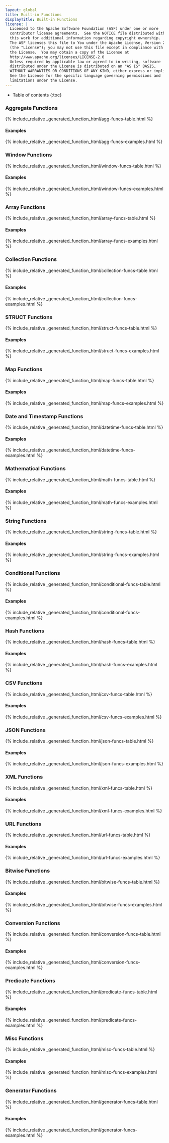 ```yaml
---
layout: global
title: Built-in Functions
displayTitle: Built-in Functions
license: |
  Licensed to the Apache Software Foundation (ASF) under one or more
  contributor license agreements.  See the NOTICE file distributed with
  this work for additional information regarding copyright ownership.
  The ASF licenses this file to You under the Apache License, Version 2.0
  (the "License"); you may not use this file except in compliance with
  the License.  You may obtain a copy of the License at
  http://www.apache.org/licenses/LICENSE-2.0
  Unless required by applicable law or agreed to in writing, software
  distributed under the License is distributed on an "AS IS" BASIS,
  WITHOUT WARRANTIES OR CONDITIONS OF ANY KIND, either express or implied.
  See the License for the specific language governing permissions and
  limitations under the License.
---
```


* Table of contents
{:toc}

### Aggregate Functions
{% include_relative _generated_function_html/agg-funcs-table.html %}
#### Examples
{% include_relative _generated_function_html/agg-funcs-examples.html %}

### Window Functions
{% include_relative _generated_function_html/window-funcs-table.html %}
#### Examples
{% include_relative _generated_function_html/window-funcs-examples.html %}

### Array Functions
{% include_relative _generated_function_html/array-funcs-table.html %}
#### Examples
{% include_relative _generated_function_html/array-funcs-examples.html %}

### Collection Functions
{% include_relative _generated_function_html/collection-funcs-table.html %}
#### Examples
{% include_relative _generated_function_html/collection-funcs-examples.html %}

### STRUCT Functions
{% include_relative _generated_function_html/struct-funcs-table.html %}
#### Examples
{% include_relative _generated_function_html/struct-funcs-examples.html %}

### Map Functions
{% include_relative _generated_function_html/map-funcs-table.html %}
#### Examples
{% include_relative _generated_function_html/map-funcs-examples.html %}

### Date and Timestamp Functions
{% include_relative _generated_function_html/datetime-funcs-table.html %}
#### Examples
{% include_relative _generated_function_html/datetime-funcs-examples.html %}

### Mathematical Functions
{% include_relative _generated_function_html/math-funcs-table.html %}
#### Examples
{% include_relative _generated_function_html/math-funcs-examples.html %}

### String Functions
{% include_relative _generated_function_html/string-funcs-table.html %}
#### Examples
{% include_relative _generated_function_html/string-funcs-examples.html %}

### Conditional Functions
{% include_relative _generated_function_html/conditional-funcs-table.html %}
#### Examples
{% include_relative _generated_function_html/conditional-funcs-examples.html %}

### Hash Functions
{% include_relative _generated_function_html/hash-funcs-table.html %}
#### Examples
{% include_relative _generated_function_html/hash-funcs-examples.html %}

### CSV Functions
{% include_relative _generated_function_html/csv-funcs-table.html %}
#### Examples
{% include_relative _generated_function_html/csv-funcs-examples.html %}

### JSON Functions
{% include_relative _generated_function_html/json-funcs-table.html %}
#### Examples
{% include_relative _generated_function_html/json-funcs-examples.html %}

### XML Functions
{% include_relative _generated_function_html/xml-funcs-table.html %}
#### Examples
{% include_relative _generated_function_html/xml-funcs-examples.html %}

### URL Functions
{% include_relative _generated_function_html/url-funcs-table.html %}
#### Examples
{% include_relative _generated_function_html/url-funcs-examples.html %}

### Bitwise Functions
{% include_relative _generated_function_html/bitwise-funcs-table.html %}
#### Examples
{% include_relative _generated_function_html/bitwise-funcs-examples.html %}

### Conversion Functions
{% include_relative _generated_function_html/conversion-funcs-table.html %}
#### Examples
{% include_relative _generated_function_html/conversion-funcs-examples.html %}

### Predicate Functions
{% include_relative _generated_function_html/predicate-funcs-table.html %}
#### Examples
{% include_relative _generated_function_html/predicate-funcs-examples.html %}

### Misc Functions
{% include_relative _generated_function_html/misc-funcs-table.html %}
#### Examples
{% include_relative _generated_function_html/misc-funcs-examples.html %}

### Generator Functions
{% include_relative _generated_function_html/generator-funcs-table.html %}
#### Examples
{% include_relative _generated_function_html/generator-funcs-examples.html %}
